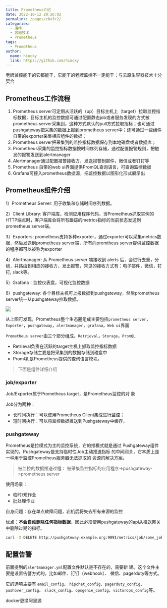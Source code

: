 ```yaml
---
title: Prometheus介绍
date: 2022-10-12 20:26:02
permalink: /pages/c8a3c2/
categories: 
  - 运维
  - 容器技术
  - Prometheus
tags: 
  - Prometheus
author: 
  name: hincky
  link: https://github.com/hincky
---
```

老牌监控能干的它都能干，它能干的老牌监控不一定能干；与云原生容器技术十分契合



## Prometheus工作流程
1. Prometheus server可定期从活跃的（up）目标主机上（target）拉取监控指标数据，目标主机的监控数据可通过配置静态job或者服务发现的方式被prometheus server采集到，这种方式默认的pull方式拉取指标；也可通过pushgateway把采集的数据上报到prometheus server中；还可通过一些组件自带的exporter采集相应组件的数据；
2. Prometheus server把采集到的监控指标数据保存到本地磁盘或者数据库；
3. Prometheus采集的监控指标数据按时间序列存储，通过配置报警规则，把触发的报警发送到alertmanager
4. Alertmanager通过配置报警接收方，发送报警到邮件，微信或者钉钉等
5. Prometheus 自带的web ui界面提供PromQL查询语言，可查询监控数据
6. Grafana可接入prometheus数据源，把监控数据以图形化形式展示出

## Prometheus组件介绍

1）Prometheus Server: 用于收集和存储时间序列数据。

2）Client Library: 客户端库，检测应用程序代码，当Prometheus抓取实例的HTTP端点时，客户端库会将所有跟踪的metrics指标的当前状态发送到prometheus server端。

3）Exporters: prometheus支持多种exporter，通过exporter可以采集metrics数据，然后发送到prometheus server端，所有向promtheus server提供监控数据的程序都可以被称为exporter

4）Alertmanager: 从 Prometheus server 端接收到 alerts 后，会进行去重，分组，并路由到相应的接收方，发出报警，常见的接收方式有：电子邮件，微信，钉钉, slack等。

5）Grafana：监控仪表盘，可视化监控数据

6）pushgateway: 各个目标主机可上报数据到pushgateway，然后prometheus server统一从pushgateway拉取数据。


![](https://hincky-blog.oss-cn-guangzhou.aliyuncs.com/03-operation/containerd/prometheus/architecture.png)


从上图可发现，Prometheus整个生态圈组成主要包括`prometheus server`，`Exporter`，`pushgateway`，`alertmanager`，`grafana`，`Web ui`界面

`Prometheus server`由三个部分组成，`Retrieval`，`Storage`，`PromQL`

- Retrieval负责在活跃的target主机上抓取监控指标数据
- Storage存储主要是把采集到的数据存储到磁盘中
- PromQL是Prometheus提供的查询语言模块。

> 下面是组件详细介绍

### job/exporter

Job/Exporter属于Prometheus target，是Prometheus监控的对
象

Job分为两种：
- 长时间执行：可以使用Prometheus Client集成进行监控；
- 短时间执行：可以将监控数据推送到Pushgateway中缓存。

### pushgateway

Prometheus是拉模式为主的监控系统，它的推模式就是通过
Pushgateway组件实现的。Pushgateway是支持临时性Job主动推送指标
的中间网关，它本质上是一种用于监控Prometheus服务器无法抓取的
资源的解决方案。

> 被监控的数据推送过程：
被采集监控指标的应用程序->pushgateway->prometheus server

使用场景：
- 临时/短作业
- 批处理作业

自身问题：存在单点故障问题，宕机后将失去所有来源的监控

优点：**不会自动删除任何指标数据**，因此必须使用pushgateway的api从推送网关中删除过期的指标。
```bash
curl -X DELETE http://pushgateway.example.org:9091/metrics/job/some_job/instance/some_instance
```


## 配置告警

前面提到的`alertmanager.yml`配置文件默认是不存在的，需要新
建。这个文件主要是设置告警方式的，比如邮件、钉钉（webhook）、
微信、pagerduty等方式。

它的选项主要有 `email_config`、
`hipchat_config`、`pagerduty_config`、`pushover_config`、
`slack_config`、`opsgenie_config`、`victorops_config`等。

docker更换阿里源




